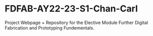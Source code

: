 # FDFAB-AY22-23-S1-Chan-Carl

Project Webpage + Repository for the Elective Module Further Digital Fabrication and Prototyping Fundementals.

